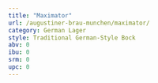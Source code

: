 ```yaml
---
title: "Maximator"
url: /augustiner-brau-munchen/maximator/
category: German Lager
style: Traditional German-Style Bock
abv: 0
ibu: 0
srm: 0
upc: 0
---
```


